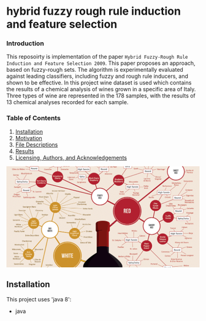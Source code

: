 # hybrid fuzzy rough rule induction and feature selection
### Introduction
This reposoirty is implementation of the paper `Hybrid Fuzzy-Rough Rule Induction and Feature Selection 2009`. This paper proposes an approach, based on fuzzy-rough sets. The algorithm is experimentally evaluated against leading classifiers, including fuzzy and rough rule inducers, and shown to be effective. In this project wine
dataset is used which contains the results of a chemical analysis of wines grown in a specific area of Italy. Three types of wine are represented in the 178 samples, with the results of 13 chemical analyses recorded for each sample.


### Table of Contents

1. [Installation](#installation)
2. [Motivation](#motivation)
3. [File Descriptions](#files)
4. [Results](#results)
5. [Licensing, Authors, and Acknowledgements](#licensing)
<p align="center">
  <img src="1_tena7DCKQfVJQc7BXkW7aA.png" width="700" title="hover text">
 
</p>

## Installation <a name="installation"></a>

This project uses 'java 8':
* java


